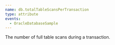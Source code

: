 ```yaml
---
name: db.totalTableScansPerTransaction
type: attribute
events:
  - OracleDatabaseSample
---
```


The number of full table scans during a transaction.